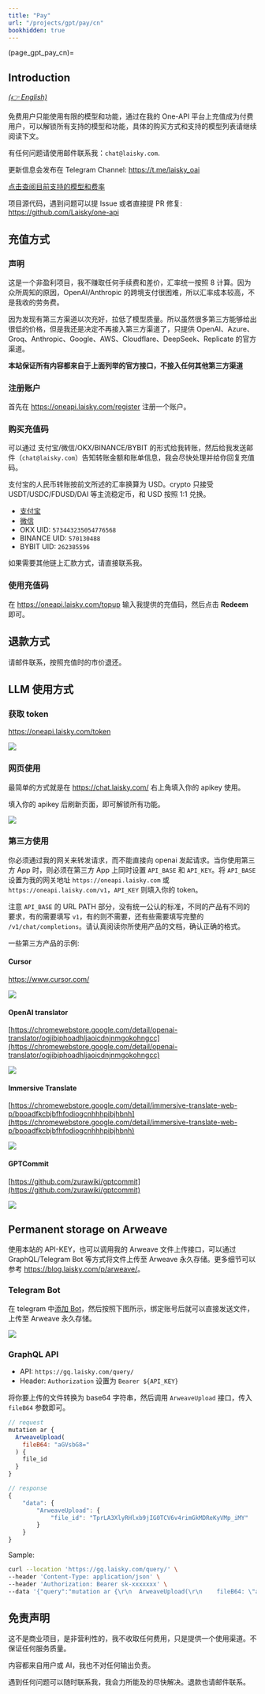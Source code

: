 ```yaml
---
title: "Pay"
url: "/projects/gpt/pay/cn"
bookhidden: true
---
```


(page_gpt_pay_cn)=

## Introduction

_[(👉 English)](@page_gpt_pay)_

免费用户只能使用有限的模型和功能，通过在我的 One-API 平台上充值成为付费用户，可以解锁所有支持的模型和功能，具体的购买方式和支持的模型列表请继续阅读下文。

有任何问题请使用邮件联系我：`chat@laisky.com`.

更新信息会发布在 Telegram Channel: <https://t.me/laisky_oai>

[点击查阅目前支持的模型和费率](https://oneapi.laisky.com/models)

项目源代码，遇到问题可以提 Issue 或者直接提 PR 修复: <https://github.com/Laisky/one-api>

## 充值方式

### 声明

这是一个非盈利项目，我不赚取任何手续费和差价，汇率统一按照 8 计算。因为众所周知的原因，OpenAI/Anthropic 的跨境支付很困难，所以汇率成本较高，不是我收的劳务费。

因为发现有第三方渠道以次充好，拉低了模型质量。所以虽然很多第三方能够给出很低的价格，但是我还是决定不再接入第三方渠道了，只提供 OpenAI、Azure、Groq、Anthropic、Google、AWS、Cloudflare、DeepSeek、Replicate 的官方渠道。

**本站保证所有内容都来自于上面列举的官方接口，不接入任何其他第三方渠道**

### 注册账户

首先在 <https://oneapi.laisky.com/register> 注册一个账户。

### 购买充值码

可以通过 支付宝/微信/OKX/BINANCE/BYBIT 的形式给我转账，然后给我发送邮件（`chat@laisky.com`）告知转账金额和账单信息，我会尽快处理并给你回复充值码。

支付宝的人民币转账按前文所述的汇率换算为 USD。crypto 只接受 USDT/USDC/FDUSD/DAI 等主流稳定币，和 USD 按照 1:1 兑换。

- [支付宝](https://s3.laisky.com/uploads/2025/01/pay_ali.JPG)
- [微信](https://s3.laisky.com/uploads/2025/01/pay_wechat.JPG)
- OKX UID: `573443235054776568`
- BINANCE UID: `570130488`
- BYBIT UID: `262385596`

如果需要其他链上汇款方式，请直接联系我。

### 使用充值码

在 <https://oneapi.laisky.com/topup> 输入我提供的充值码，然后点击 **Redeem** 即可。

## 退款方式

请邮件联系，按照充值时的市价退还。

## LLM 使用方式

### 获取 token

<https://oneapi.laisky.com/token>

![](https://s3.laisky.com/uploads/2024/03/create-token.png?v=3)

### 网页使用

最简单的方式就是在 <https://chat.laisky.com/> 右上角填入你的 apikey 使用。

填入你的 apikey 后刷新页面，即可解锁所有功能。

![](https://s3.laisky.com/uploads/2023/12/apitoken.png)

### 第三方使用

你必须通过我的网关来转发请求，而不能直接向 openai 发起请求。当你使用第三方 App 时，则必须在第三方 App 上同时设置 `API_BASE` 和 `API_KEY`。将 `API_BASE` 设置为我的网关地址 `https://oneapi.laisky.com` 或 `https://oneapi.laisky.com/v1`，`API_KEY` 则填入你的 token。

注意 `API_BASE` 的 URL PATH 部分，没有统一公认的标准，不同的产品有不同的要求，有的需要填写 `v1`，有的则不需要，还有些需要填写完整的 `/v1/chat/completions`。请认真阅读你所使用产品的文档，确认正确的格式。

一些第三方产品的示例:

#### Cursor

<https://www.cursor.com/>

![](https://s3.laisky.com/uploads/2024/09/cursor.png)

#### OpenAI translator

[https://chromewebstore.google.com/detail/openai-translator/ogjibjphoadhljaoicdnjnmgokohngcc](https://chromewebstore.google.com/detail/openai-translator/ogjibjphoadhljaoicdnjnmgokohngcc)

![](https://s3.laisky.com/uploads/2023/12/openai-translator.png)

#### Immersive Translate

[https://chromewebstore.google.com/detail/immersive-translate-web-p/bpoadfkcbjbfhfodiogcnhhhpibjhbnh](https://chromewebstore.google.com/detail/immersive-translate-web-p/bpoadfkcbjbfhfodiogcnhhhpibjhbnh)

![](https://s3.laisky.com/uploads/2023/12/immersive-translate.png)

#### GPTCommit

[https://github.com/zurawiki/gptcommit](https://github.com/zurawiki/gptcommit)

![](https://s3.laisky.com/uploads/2023/12/gpt-commit.png)

## Permanent storage on Arweave

使用本站的 API-KEY，也可以调用我的 Arweave 文件上传接口，可以通过 GraphQL/Telegram Bot 等方式将文件上传至 Arweave 永久存储。更多细节可以参考 <https://blog.laisky.com/p/arweave/>。

### Telegram Bot

在 telegram 中[添加 Bot](https://t.me/laisky_alert_bot)，然后按照下图所示，绑定账号后就可以直接发送文件，上传至 Arweave 永久存储。

![](https://s3.laisky.com/uploads/2025/01/arweave-bot.jpeg)

### GraphQL API

* API: `https://gq.laisky.com/query/`
* Header: `Authorization` 设置为 `Bearer ${API_KEY}`

将你要上传的文件转换为 base64 字符串，然后调用 `ArweaveUpload` 接口，传入 `fileB64` 参数即可。

```js
// request
mutation ar {
  ArweaveUpload(
    fileB64: "aGVsbG8="
  ) {
    file_id
  }
}

// response
{
    "data": {
        "ArweaveUpload": {
            "file_id": "TprLA3XlyRHlxb9jIG0TCV6v4rimGkMDReKyVMp_iMY"
        }
    }
}
```

Sample:

```sh
curl --location 'https://gq.laisky.com/query/' \
--header 'Content-Type: application/json' \
--header 'Authorization: Bearer sk-xxxxxxx' \
--data '{"query":"mutation ar {\r\n  ArweaveUpload(\r\n    fileB64: \"aGVsbG8=\"\r\n  ) {\r\n    file_id\r\n  }\r\n}","variables":{}}'
```

## 免责声明

这不是商业项目，是非营利性的，我不收取任何费用，只是提供一个使用渠道。不保证任何服务质量。

内容都来自用户或 AI，我也不对任何输出负责。

遇到任何问题可以随时联系我，我会力所能及的尽快解决。退款也请邮件联系。
